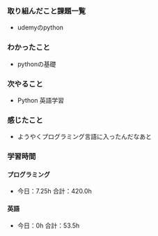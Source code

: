 ### 取り組んだこと課題一覧
- udemyのpython
### わかったこと
- pythonの基礎
### 次やること
- Python  英語学習
### 感じたこと
- ようやくプログラミング言語に入ったんだなあと
### 学習時間
#### プログラミング
- 今日：7.25h 合計：420.0h
#### 英語
- 今日：0h 合計：53.5h